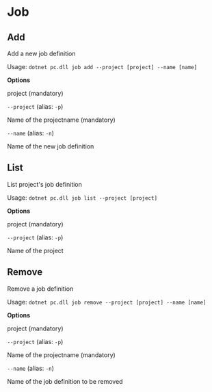 # Job

## Add

Add a new job definition

Usage: `dotnet pc.dll job add --project [project] --name [name]`

**Options**

project \(mandatory\)

 `--project` \(alias: `-p`\)

 Name of the projectname \(mandatory\)

 `--name` \(alias: `-n`\)

 Name of the new job definition

## List

List project's job definition

Usage: `dotnet pc.dll job list --project [project]`

**Options**

project \(mandatory\)

 `--project` \(alias: `-p`\)

 Name of the project

## Remove

Remove a job definition

Usage: `dotnet pc.dll job remove --project [project] --name [name]`

**Options**

project \(mandatory\)

 `--project` \(alias: `-p`\)

 Name of the projectname \(mandatory\)

 `--name` \(alias: `-n`\)

 Name of the job definition to be removed

